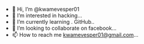 - 👋 Hi, I’m @kwamevesper01
- 👀 I’m interested in hacking...
- 🌱 I’m currently learning . GitHub..
- 💞️ I’m looking to collaborate on facebook...
- 📫 How to reach me kwamevesper01@gmail.com...

<!---
kwamevesper01/kwamevesper01 is a ✨ special ✨ repository because its `README.md` (this file) appears on your GitHub profile.
You can click the Preview link to take a look at your changes.
--->
